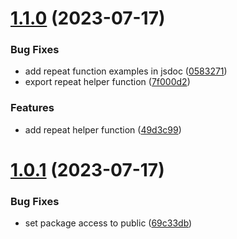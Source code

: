 # [1.1.0](https://github.com/harireddy7/stringkit/compare/v1.0.1...v1.1.0) (2023-07-17)


### Bug Fixes

* add repeat function examples in jsdoc ([0583271](https://github.com/harireddy7/stringkit/commit/058327181870e04d7ccadc6c21b6ec15240c12d9))
* export repeat helper function ([7f000d2](https://github.com/harireddy7/stringkit/commit/7f000d280c002f879507a3fe85473428fcd30bca))


### Features

* add repeat helper function ([49d3c99](https://github.com/harireddy7/stringkit/commit/49d3c994c8687d6218de22ab1ee00c86644c751d))

# [1.0.1](https://github.com/harireddy7/stringkit/compare/v1.0.0...v1.0.1) (2023-07-17)


### Bug Fixes

* set package access to public ([69c33db](https://github.com/harireddy7/stringkit/commit/69c33dbf74e29b019514f52678768243f2079044))



